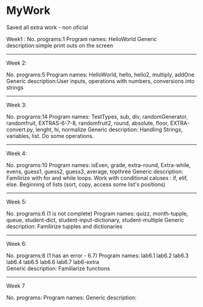# MyWork
Saved all extra work - non oficial

Week1 : 
No. programs:1
Program names: HelloWorld
Generic description:simple print outs on the screen


___________________________________________________________
Week 2: 

No. programs:5
Program names: HelloWorld, hello, hello2, multiply, addOne
Generic description:User inputs, operations with numbers, conversions into strings


___________________________________________________________
Week 3: 


No. programs:14
Program names: TestTypes, sub, div, randomGenerator, randomfruit, EXTRAS-6-7-8, randomfruit2, round, absolute, floor, EXTRA-convert.py, lenght, hi, normalize
Generic description: Handling Strings, variables, list. Do some operations. 


___________________________________________________________
Week 4: 


No. programs:10
Program names: isEven, grade, extra-round, Extra-while, evens, guess1, guess2, guess3, average, topthree
Generic description: Familirize with for and while loops. Work with conditional caluses : if, elif, else. Beginning of lists (sort, copy, access some list's positions)

___________________________________________________________
Week 5: 


No. programs:6 (1 is not complete)
Program names: quizz, month-tupple, queue, student-dict, student-input-dictionary, student-multiple
Generic description: Familirize tupples and dictionaries


___________________________________________________________
Week 6: 


No. programs:8 (1 has an error - 6.7)
Program names: lab6.1    lab6.2    lab6.3    lab6.4    lab6.5    lab6.6    lab6.7       lab6-extra      
Generic description: Familiarize functions

___________________________________________________________
Week 7 


No. programs:
Program names: 
Generic description: 
